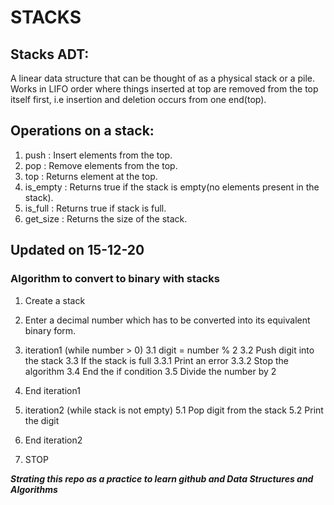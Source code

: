 # STACKS

## Stacks ADT:
A linear data structure that can be thought of as a physical stack or a pile. 
Works in LIFO order where things inserted at top are removed from the top itself first, i.e 
insertion and deletion occurs from one end(top).

## Operations on a stack:
1. push : Insert elements from the top.
2. pop : Remove elements from the top.
3. top : Returns element at the top.
4. is_empty : Returns true if the stack is empty(no elements present in the stack).
4. is_full : Returns true if stack is full.
5. get_size : Returns the size of the stack.

## Updated on 15-12-20
### Algorithm to convert to binary with stacks
   1. Create a stack
   2. Enter a decimal number which has to be converted into its equivalent binary form.
   3. iteration1 (while number > 0)
         3.1 digit = number % 2
         3.2 Push digit into the stack
         3.3 If the stack is full
              3.3.1 Print an error
              3.3.2 Stop the algorithm
         3.4 End the if condition
         3.5 Divide the number by 2
   4. End iteration1
   
   5. iteration2 (while stack is not empty)
         5.1 Pop digit from the stack
         5.2 Print the digit
   6. End iteration2
   7. STOP

***Strating this repo as a practice to learn github and Data Structures and Algorithms***

